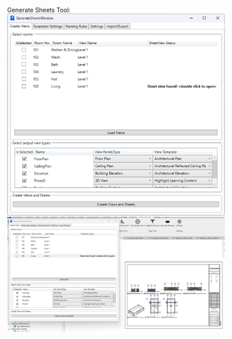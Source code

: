 Generate Sheets Tool:
![Screenshot](GenerateSheets/screens/MainScreen.png)
![Screenshot](GenerateSheets/screens/ResultScreen.png)

